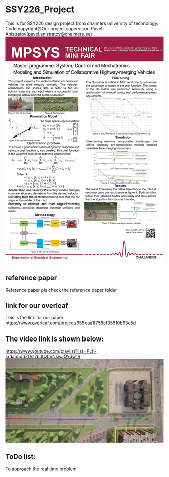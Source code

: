 # SSY226_Project
This is for SSY226 design project from chalmers university of technology.  
Code copyright@Our project supervisor: Pavel Anistratov(pavel.anistratov@chalmers.se) 
![this is state space model](./picture/poster.jpeg)
## reference paper
Reference paper pls check the reference paper folder
## link for our overleaf
This is the link for our paper:  
https://www.overleaf.com/project/655caa1f758cf35510b63e5d   
## The video link is shown below:  
https://www.youtube.com/playlist?list=PLfi-srdJh5ddZDsl7bJtQfmNswJQYdw1R
![this is state space model](./picture/carla_simulation.png)  
## ToDo list:
To approach the real time problem





